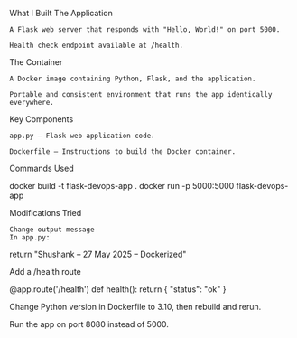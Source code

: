 What I Built
The Application

    A Flask web server that responds with "Hello, World!" on port 5000.

    Health check endpoint available at /health.

The Container

    A Docker image containing Python, Flask, and the application.

    Portable and consistent environment that runs the app identically everywhere.

Key Components

    app.py — Flask web application code.

    Dockerfile — Instructions to build the Docker container.

Commands Used

docker build -t flask-devops-app .
docker run -p 5000:5000 flask-devops-app

Modifications Tried

    Change output message
    In app.py:

return "Shushank – 27 May 2025 – Dockerized"

Add a /health route

@app.route('/health')
def health():
    return { "status": "ok" }

Change Python version in Dockerfile to 3.10, then rebuild and rerun.

Run the app on port 8080 instead of 5000.
